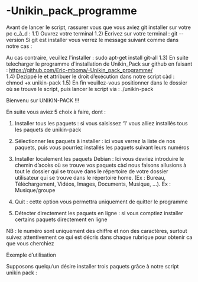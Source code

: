 # -Unikin_pack_programme
﻿Avant de lancer le script, rassurer vous que vous aviez git installer sur votre pc c_à_d :
    1.1) Ouvrez votre terminal
    1.2) Ecrivez sur votre terminal :  git --version
Si git est installer vous verrez le message suivant comme dans notre cas :

Au cas contraire, veuillez l'installer :
sudo apt-get install git-all
    1.3) En suite telecharger le programme d'installation de Unikin_Pack sur github en faisant : https://github.com/Eric-mboma/-Unikin_pack_programme/          
    1.4) Dezippé le et attribuer le droit d’exécution dans notre script càd : chmod +x unikin-pack
    1.5) En fin veuillez-vous positionner dans le dossier où se trouve le script, puis lancer le script via : ./unikin-pack

  Bienvenu sur UNIKIN-PACK !!!

En suite vous aviez 5 choix à faire, dont :
 1) Installer tous les paquets :  si vous saisissez ‘1’ vous alliez installés tous les paquets de unikin-pack 
 2) Sélectionner les paquets à installer : ici vous verrez la liste de nos paquets, puis vous pourriez installés les paquets suivant leurs numéros 
 3) Installer localement les paquets Debian : Ici vous devriez introduire le chemin d’accès où se trouve vos paquets càd nous faisons allusions à tout le dossier qui se trouve dans le répertoire de votre dossier utilisateur qui se trouve dans le répertoire home. (Ex : Bureau, Téléchargement, Vidéos, Images, Documents, Musique, …). Ex : Musique/groupe



 4) Quit : cette option vous permettra uniquement de quitter le programme

 5) Détecter directement les paquets en ligne : si vous comptiez installer certains paquets directement en ligne

NB : le numéro sont uniquement des chiffre et non des caractères, surtout suivez attentivement ce qui est décris dans chaque rubrique pour obtenir ca que vous cherchiez


Exemple d’utilisation 

Supposons quelqu’un désire installer trois paquets grâce à notre script unikin pack :




